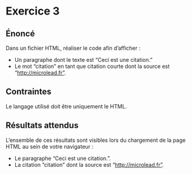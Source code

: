 # Exercice 3

## Énoncé

Dans un fichier HTML, réaliser le code afin d’afficher :

- Un paragraphe dont le texte est “Ceci est une citation.” 
- Le mot “citation” en tant que citation courte dont la source est “http://microlead.fr”.

## Contraintes

Le langage utilisé doit être uniquement le HTML.

## Résultats attendus

L’ensemble de ces résultats sont visibles lors du chargement de la page HTML au sein de votre navigateur :

- Le paragraphe “Ceci est une citation.”.
- La citation “citation” dont la source est “http://microlead.fr”.